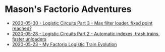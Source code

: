 # Mason's Factorio Adventures

* [2020-05-30 - Logistic Circuits Part 3 - Max filter loader, fixed point reached?](2020/05/30/max-filter-fast-exact-loader.md)
* [2020-05-28 - Logistic Circuits Part 2 - Automatic indexes, trash trains, faster unloaders](2020/05/28/logistic-circuits-part-2.md)
* [2020-05-23 - My Factorio Logistic Train Evolution](2020/05/23/logistic-train-evolution.md)
